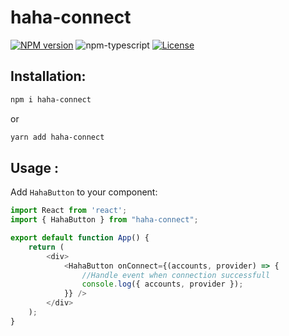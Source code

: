 # haha-connect

[![NPM version][npm-image]][npm-url]
![npm-typescript]
[![License][github-license]][github-license-url]



## Installation:

```bash
npm i haha-connect
```

or

```bash
yarn add haha-connect
```

## Usage :

Add `HahaButton` to your component:

```js
import React from 'react';
import { HahaButton } from "haha-connect";

export default function App() {
    return (
        <div>
            <HahaButton onConnect={(accounts, provider) => {
                //Handle event when connection successfull
                console.log({ accounts, provider });
            }} />
        </div>
    );
}

```

[npm-url]: https://www.npmjs.com/package/haha-connect
[npm-image]: https://img.shields.io/npm/v/haha-connect
[github-license]: https://img.shields.io/github/license/gapon2401/my-react-typescript-package
[github-license-url]: https://github.com/gapon2401/my-react-typescript-package/blob/master/LICENSE
[npm-typescript]: https://img.shields.io/npm/types/my-react-typescript-package